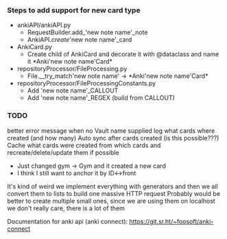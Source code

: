 ### Steps to add support for new card type
- ankiAPI/ankiAPI.py
    - RequestBuilder.add_'new note name'\_note
    - AnkiAPI._create_'new note name'\_card
- AnkiCard.py
    - Create child of AnkiCard and decorate it with @dataclass and name it \*Anki'new note name'Card\*
- repositoryProcessor/FileProcessing.py
    - File.__try_match'new note name' -> \*Anki'new note name'Card\*
- repositoryProcessor/FileProcessingConstants.py
    - Add 'new note name'_CALLOUT
    - Add 'new note name'\_REGEX (build from CALLOUT)

### TODO
better error message when no Vault name supplied
log what cards where created (and how many)
Auto sync after cards created (is this possible???)
Cache what cards were created from which cards and recreate/delete/update them if possible
- Just changed gym -> Gym and it created a new card
- I think I still want to anchor it by ID<->front


It's kind of weird we implement everything with generators and then we all convert them to lists
to build one massive HTTP request
Probably would be better to create multiple small ones,
since we are using them on localhost we don't really care, there is a lot of them

Documentation for anki api (anki connect):
https://git.sr.ht/~foosoft/anki-connect
